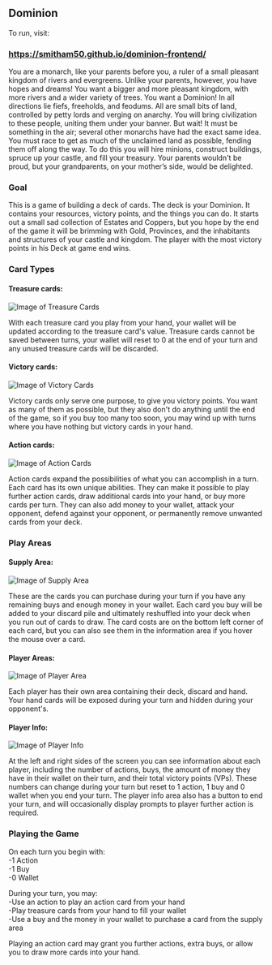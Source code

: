 ## Dominion

To run, visit:

### https://smitham50.github.io/dominion-frontend/

You are a monarch, like your parents before you, a ruler of a small pleasant kingdom of rivers and evergreens. Unlike your parents, however, you have hopes and dreams! You want a bigger and more pleasant kingdom, with more rivers and a wider variety of trees. You want a Dominion! In all directions lie fiefs, freeholds, and feodums. All are small bits of land, controlled by petty lords and verging on anarchy. You will bring civilization to these people, uniting them under your banner.
But wait! It must be something in the air; several other monarchs have had the exact same idea. You must race to get as much of the unclaimed land as possible, fending them off along the way. To do this you will hire minions, construct buildings, spruce up your castle, and fill your treasury. Your parents wouldn't be proud, but your grandparents, on your mother’s side, would be delighted.


### Goal

This is a game of building a deck of cards. The deck is your Dominion. It contains your resources, victory points, and the things you can do. It starts out a small sad collection of Estates and Coppers, but you hope by the end of the game it will be brimming with Gold, Provinces, and the inhabitants and structures of your castle and kingdom.
The player with the most victory points in his Deck at game end wins.

### Card Types

#### Treasure cards:
![Image of Treasure Cards](https://user-images.githubusercontent.com/48811326/64527112-13956100-d2d3-11e9-9dc5-e7a9b5970d80.png) <br>

With each treasure card you play from your hand, your wallet will be updated according to the treasure card's value. Treasure cards cannot be saved between turns, your wallet will reset to 0 at the end of your turn and any unused treasure cards will be discarded.

#### Victory cards:
![Image of Victory Cards](https://user-images.githubusercontent.com/48811326/64527146-29a32180-d2d3-11e9-8201-d87c95e3d0d2.png) <br>

Victory cards only serve one purpose, to give you victory points. You want as many of them as possible, but they also don't do anything until the end of the game, so if you buy too many too soon, you may wind up with turns where you have nothing but victory cards in your hand.

#### Action cards: 
![Image of Action Cards](https://user-images.githubusercontent.com/48811326/64531804-46912200-d2de-11e9-9f05-6a97a664a79b.png) <br>

Action cards expand the possibilities of what you can accomplish in a turn. Each card has its own unique abilities. They can make it possible to play further action cards, draw additional cards into your hand, or buy more cards per turn. They can also add money to your wallet, attack your opponent, defend against your opponent, or permanently remove unwanted cards from your deck.

### Play Areas
#### Supply Area:
![Image of Supply Area](https://user-images.githubusercontent.com/48811326/64527070-fcef0a00-d2d2-11e9-81b4-5486edf26eb2.png) <br>

These are the cards you can purchase during your turn if you have any remaining buys and enough money in your wallet. Each card you buy will be added to your discard pile and ultimately reshuffled into your deck when you run out of cards to draw. The card costs are on the bottom left corner of each card, but you can also see them in the information area if you hover the mouse over a card.

#### Player Areas:
![Image of Player Area](https://user-images.githubusercontent.com/48811326/64528490-a1268000-d2d6-11e9-9fa6-2f4a7bbc122b.png) <br>

Each player has their own area containing their deck, discard and hand. Your hand cards will be exposed during your turn and hidden during your opponent's.

#### Player Info:
![Image of Player Info](https://user-images.githubusercontent.com/48811326/64528564-c7e4b680-d2d6-11e9-8a1a-248df08c6c85.png) <br>

At the left and right sides of the screen you can see information about each player, including the number of actions, buys, the amount of money they have in their wallet on their turn, and their total victory points (VPs). These numbers can change during your turn but reset to 1 action, 1 buy and 0 wallet when you end your turn. The player info area also has a button to end your turn, and will occasionally display prompts to player further action is required.






### Playing the Game

On each turn you begin with: <br>
-1 Action <br>
-1 Buy <br>
-0 Wallet <br>

During your turn, you may: <br>
-Use an action to play an action card from your hand <br>
-Play treasure cards from your hand to fill your wallet <br>
-Use a buy and the money in your wallet to purchase a card from the supply area <br>

Playing an action card may grant you further actions, extra buys, or allow you to draw more cards into your hand.
